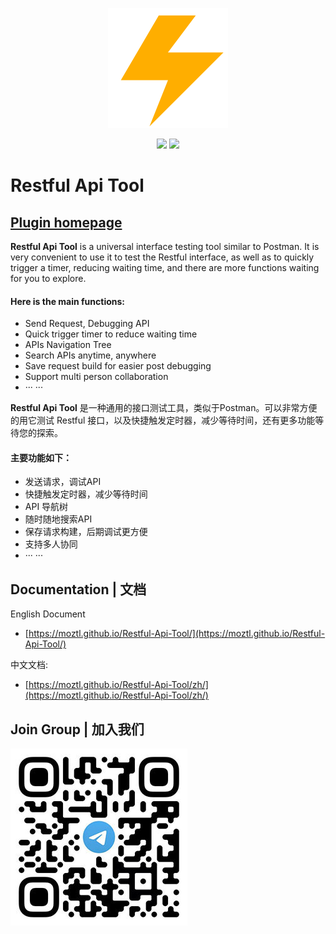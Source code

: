 <p align="center">
    <a target="_blank" href="" style="text-decoration:none;">
		<img src="./icon/pluginIcon.svg" >
	</a>
</p>

<p align="center">
    <a target="_blank" href="https://plugins.jetbrains.com/plugin/22446-restful-api-tool" style="text-decoration:none;">
		<img src="https://img.shields.io/badge/IDEA-2021.* or higher-orange.svg" />
	</a>
    <a target="_blank" href="https://www.oracle.com/java/technologies/downloads/#java17" style="text-decoration:none;">
		<img src="https://img.shields.io/badge/JDK-11/17-blue.svg" />
	</a>
</p>


# Restful Api Tool

## [Plugin homepage](https://plugins.jetbrains.com/plugin/22446-restful-api-tool)

<!-- Plugin description -->

**Restful Api Tool** is a universal interface testing tool similar to Postman. It is very convenient to use it to test the Restful interface, as well as to quickly trigger a timer, reducing waiting time, and there are more functions waiting for you to explore.

#### Here is the main functions:
* Send Request, Debugging API
* Quick trigger timer to reduce waiting time
* APIs Navigation Tree
* Search APIs anytime, anywhere 
* Save request build for easier post debugging
* Support multi person collaboration
* ··· ···

**Restful Api Tool** 是一种通用的接口测试工具，类似于Postman。可以非常方便的用它测试 Restful 接口，以及快捷触发定时器，减少等待时间，还有更多功能等待您的探索。

#### 主要功能如下：
* 发送请求，调试API
* 快捷触发定时器，减少等待时间
* API 导航树
* 随时随地搜索API
* 保存请求构建，后期调试更方便
* 支持多人协同
* ··· ···

<!-- Plugin description end -->

## Documentation | 文档
English Document
* [https://moztl.github.io/Restful-Api-Tool/](https://moztl.github.io/Restful-Api-Tool/)

中文文档:
* [https://moztl.github.io/Restful-Api-Tool/zh/](https://moztl.github.io/Restful-Api-Tool/zh/)

## Join Group | 加入我们
<a><img src="https://github.com/moztl/Restful-Api-Tool/blob/main/icon/Telegram.jpg" /></a>

